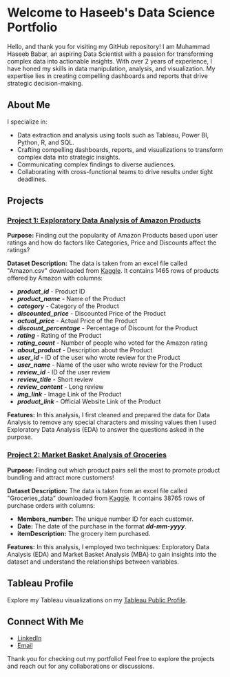 # Welcome to Haseeb's Data Science Portfolio

Hello, and thank you for visiting my GitHub repository! I am Muhammad Haseeb Babar, an aspiring Data Scientist with a passion for transforming complex data into actionable insights. With over 2 years of experience, I have honed my skills in data manipulation, analysis, and visualization. My expertise lies in creating compelling dashboards and reports that drive strategic decision-making.

## About Me

I specialize in:

- Data extraction and analysis using tools such as Tableau, Power BI, Python, R, and SQL.
- Crafting compelling dashboards, reports, and visualizations to transform complex data into strategic insights.
- Communicating complex findings to diverse audiences.
- Collaborating with cross-functional teams to drive results under tight deadlines.

## Projects

### [Project 1: Exploratory Data Analysis of Amazon Products](https://github.com/mhbabar00/Haseeb_Portfolio/blob/main/Projects/Amazon_dataset_project.ipynb)

**Purpose:** Finding out the popularity of Amazon Products based upon user ratings and how do factors like Categories, Price and Discounts affect the ratings? 

**Dataset Description:** The data is taken from an excel file called "Amazon.csv" downloaded from [Kaggle](https://www.kaggle.com/datasets/ahmedsayed564/amazon-sales-dataset). It contains 1465 rows of products offered by Amazon with columns:

- ___product_id___ - Product ID
- ___product_name___ - Name of the Product
- ___category___ - Category of the Product
- ___discounted_price___ - Discounted Price of the Product
- ___actual_price___ - Actual Price of the Product
- ___discount_percentage___ - Percentage of Discount for the Product
- ___rating___ - Rating of the Product
- ___rating_count___ - Number of people who voted for the Amazon rating
- ___about_product___ - Description about the Product
- ___user_id___ - ID of the user who wrote review for the Product
- ___user_name___ - Name of the user who wrote review for the Product
- ___review_id___ - ID of the user review
- ___review_title___ - Short review
- ___review_content___ - Long review
- ___img_link___ - Image Link of the Product
- ___product_link___ - Official Website Link of the Product

**Features:** In this analysis, I first cleaned and prepared the data for Data Analysis to remove any special characters and missing values then I used Exploratory Data Analysis (EDA) to answer the questions asked in the purpose.


### [Project 2: Market Basket Analysis of Groceries](https://github.com/mhbabar00/Haseeb_Portfolio/blob/main/Projects/grocery_data_project.ipynb)

**Purpose:** Finding out which product pairs sell the most to promote product bundling and attract more customers!

**Dataset Description:** The data is taken from an excel file called "Groceries_data" downloaded from [Kaggle](https://www.kaggle.com/datasets/heeraldedhia/groceries-dataset/data). It contains 38765 rows of purchase orders with columns:

- __Members_number:__ The unique number ID for each customer.
- __Date:__ The date of the purchase in the format ___dd-mm-yyyy___.
- __itemDescription:__ The grocery item purchased.

**Features:** In this analysis, I employed two techniques: Exploratory Data Analysis (EDA) and Market Basket Analysis (MBA) to gain insights into the dataset and understand the relationships between variables.

## Tableau Profile

Explore my Tableau visualizations on my [Tableau Public Profile](https://public.tableau.com/app/profile/haseeb.babar).


## Connect With Me

- [LinkedIn](https://www.linkedin.com/in/haseeb-babar-6b829b17a)
- [Email](mhbabar2000@gmail.com)

Thank you for checking out my portfolio! Feel free to explore the projects and reach out for any collaborations or discussions.


